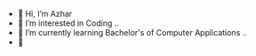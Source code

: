 - 👋 Hi, I’m Azhar
- 👀 I’m interested in Coding ..
- 🌱 I’m currently learning Bachelor's of Computer Applications ..
- 💞️ 

<!---
azhar209/azhar209 is a ✨ special ✨ repository because its `README.md` (this file) appears on your GitHub profile.
You can click the Preview link to take a look at your changes.
--->
